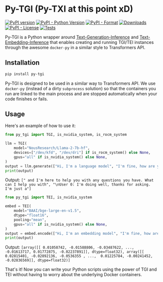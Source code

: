 # Py-TGI (Py-TXI at this point xD)

[![PyPI version](https://badge.fury.io/py/py-tgi.svg)](https://badge.fury.io/py/py-tgi)
[![PyPI - Python Version](https://img.shields.io/pypi/pyversions/py-tgi)](https://pypi.org/project/py-tgi/)
[![PyPI - Format](https://img.shields.io/pypi/format/py-tgi)](https://pypi.org/project/py-tgi/)
[![Downloads](https://pepy.tech/badge/py-tgi)](https://pepy.tech/project/py-tgi)
[![PyPI - License](https://img.shields.io/pypi/l/py-tgi)](https://pypi.org/project/py-tgi/)
[![Tests](https://github.com/IlyasMoutawwakil/py-tgi/actions/workflows/tests.yaml/badge.svg)](https://github.com/IlyasMoutawwakil/py-tgi/actions/workflows/tests.yaml)

Py-TGI is a Python wrapper around [Text-Generation-Inference](https://github.com/huggingface/text-generation-inference) and [Text-Embedding-Inference](https://github.com/huggingface/text-embeddings-inference) that enables creating and running TGI/TEI instances through the awesome `docker-py` in a similar style to Transformers API.

## Installation

```bash
pip install py-tgi
```

Py-TGI is designed to be used in a similar way to Transformers API. We use `docker-py` (instead of a dirty `subprocess` solution) so that the containers you run are linked to the main process and are stopped automatically when your code finishes or fails.

## Usage

Here's an example of how to use it:

```python
from py_tgi import TGI, is_nvidia_system, is_rocm_system

llm = TGI(
    model="NousResearch/Llama-2-7b-hf",
    devices=["/dev/kfd", "/dev/dri"] if is_rocm_system() else None,
    gpus="all" if is_nvidia_system() else None,
)
output = llm.generate(["Hi, I'm a language model", "I'm fine, how are you?"])
print(output)
```

Output: ```[" and I'm here to help you with any questions you have. What can I help you with", "\nUser 0: I'm doing well, thanks for asking. I'm just a"]```

```python
from py_tgi import TEI, is_nvidia_system

embed = TEI(
    model="BAAI/bge-large-en-v1.5",
    dtype="float16",
    pooling="mean",
    gpus="all" if is_nvidia_system() else None,
)
output = embed.encode(["Hi, I'm an embedding model", "I'm fine, how are you?"])
print(output)
```

Output: ```[array([[ 0.01058742, -0.01588806, -0.03487622, ..., -0.01613717,
         0.01772875, -0.02237891]], dtype=float32), array([[ 0.02815401, -0.02892136, -0.0536355 , ...,  0.01225784,
        -0.00241452, -0.02836569]], dtype=float32)]```

That's it! Now you can write your Python scripts using the power of TGI and TEI without having to worry about the underlying Docker containers.
